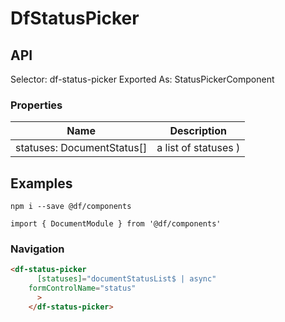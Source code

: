 # DfStatusPicker

## API

Selector: df-status-picker
Exported As: StatusPickerComponent

### Properties

| Name                      | Description                                                                                                               |
| ------------------------- | ------------------------------------------------------------------------------------------------------------------------- |
| statuses: DocumentStatus[] | a list of statuses ) |

## Examples

`npm i --save @df/components`

`import { DocumentModule } from '@df/components'`

### Navigation

```html
<df-status-picker 
      [statuses]="documentStatusList$ | async"
    formControlName="status"
      >
    </df-status-picker>
```